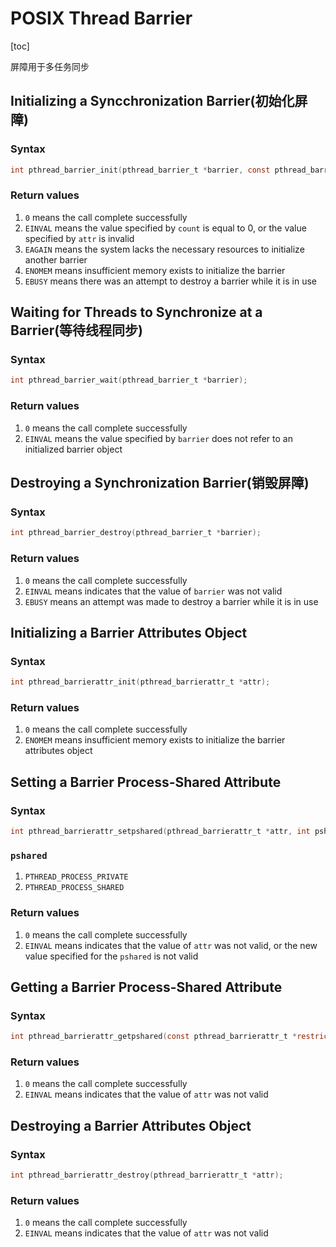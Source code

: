 # POSIX Thread Barrier

[toc]

屏障用于多任务同步

## Initializing a Syncchronization Barrier(初始化屏障)

### Syntax

```c
int pthread_barrier_init(pthread_barrier_t *barrier, const pthread_barrierattr_t *restrict attr, unsigned count);
```

### Return values

1. `0` means the call complete successfully
2. `EINVAL` means the value specified by `count` is equal to 0, or the value specified by `attr` is invalid 
3. `EAGAIN` means the system lacks the necessary resources to initialize another barrier
4. `ENOMEM` means insufficient memory exists to initialize the barrier
5. `EBUSY` means there was an attempt to destroy a barrier while it is in use

## Waiting for Threads to Synchronize at a Barrier(等待线程同步)

### Syntax

```c
int pthread_barrier_wait(pthread_barrier_t *barrier);
```

### Return values

1. `0` means the call complete successfully
2. `EINVAL` means the value specified by `barrier` does not refer to an initialized barrier object

## Destroying a Synchronization Barrier(销毁屏障)

### Syntax

```c
int pthread_barrier_destroy(pthread_barrier_t *barrier);
```

### Return values

1. `0` means the call complete successfully
2. `EINVAL` means indicates that the value of `barrier` was not valid
3. `EBUSY` means an attempt was made to destroy a barrier while it is in use

## Initializing a Barrier Attributes Object

### Syntax

```c
int pthread_barrierattr_init(pthread_barrierattr_t *attr);
```

### Return values

1. `0` means the call complete successfully
2. `ENOMEM` means insufficient memory exists to initialize the barrier attributes object

## Setting a Barrier Process-Shared Attribute

### Syntax

```c
int pthread_barrierattr_setpshared(pthread_barrierattr_t *attr, int pshared);
```

### `pshared`

1. `PTHREAD_PROCESS_PRIVATE`
2. `PTHREAD_PROCESS_SHARED`

### Return values

1. `0` means the call complete successfully
2. `EINVAL` means indicates that the value of `attr` was not valid, or the new value specified for the `pshared` is not valid

## Getting a Barrier Process-Shared Attribute

### Syntax

```c
int pthread_barrierattr_getpshared(const pthread_barrierattr_t *restrict attr, int *restrict pshared);
```

### Return values

1. `0` means the call complete successfully
2. `EINVAL` means indicates that the value of `attr` was not valid

## Destroying a Barrier Attributes Object

### Syntax

```c
int pthread_barrierattr_destroy(pthread_barrierattr_t *attr);
```

### Return values

1. `0` means the call complete successfully
2. `EINVAL` means indicates that the value of `attr` was not valid 